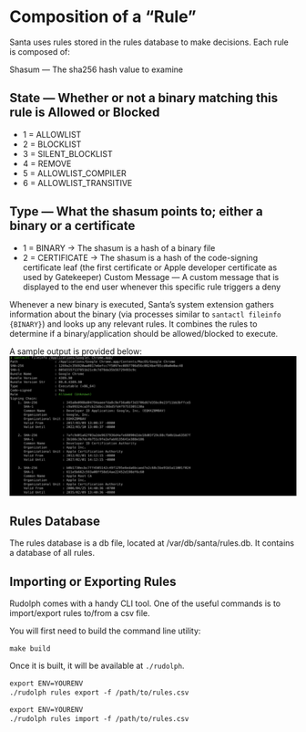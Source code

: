 # Composition of a “Rule”
Santa uses rules stored in the rules database to make decisions. Each rule is composed of:

Shasum — The sha256 hash value to examine

## State — Whether or not a binary matching this rule is Allowed or Blocked
* 1 = ALLOWLIST
* 2 = BLOCKLIST
* 3 = SILENT_BLOCKLIST
* 4 = REMOVE
* 5 = ALLOWLIST_COMPILER
* 6 = ALLOWLIST_TRANSITIVE

## Type — What the shasum points to; either a binary or a certificate
* 1 = BINARY → The shasum is a hash of a binary file
* 2 = CERTIFICATE → The shasum is a hash of the code-signing certificate leaf (the first certificate or Apple developer certificate as used by Gatekeeper)
Custom Message — A custom message that is displayed to the end user whenever this specific rule triggers a deny


Whenever a new binary is executed, Santa’s system extension gathers information about the binary (via processes similar to `santactl fileinfo {BINARY}`) and looks up any relevant rules. It combines the rules to determine if a binary/application should be allowed/blocked to execute.

A sample output is provided below:
![Sample santactl fileinfo screenshot](./images/santa-fileinfo-sample-output-1.png)


## Rules Database
The rules database is a db file, located at /var/db/santa/rules.db. It contains a database of all rules.


## Importing or Exporting Rules
Rudolph comes with a handy CLI tool. One of the useful commands is to import/export rules to/from a csv file.

You will first need to build the command line utility:

```
make build
```

Once it is built, it will be available at `./rudolph`.

```
export ENV=YOURENV
./rudolph rules export -f /path/to/rules.csv
```

```
export ENV=YOURENV
./rudolph rules import -f /path/to/rules.csv
```

